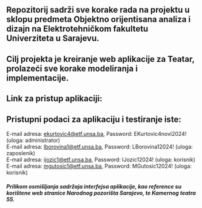## Repozitorij sadrži sve korake rada na projektu u sklopu predmeta Objektno orijentisana analiza i dizajn na Elektrotehničkom fakultetu Univerziteta u Sarajevu. 
## Cilj projekta je kreiranje web aplikacije za Teatar, prolazeći sve korake modeliranja i implementacije.
## Link za pristup aplikaciji:
## Pristupni podaci za aplikaciju i testiranje iste: </br>
E-mail adresa: ekurtovic4@etf.unsa.ba, Password: EKurtovic4novi2024! (uloga: administrator) </br>
E-mail adresa: lborovina1@etf.unsa.ba, Password: LBorovina12024! (uloga: zaposlenik) </br>
E-mail adresa: ijozic1@etf.unsa.ba, Password: IJozic12024! (uloga: korisnik) </br>
E-mail adresa: mgutosic1@etf.unsa.ba, Password: MGutosic12024! (uloga: korisnik) </br>
##### Prilikom osmišljanja sadržaja interfejsa aplikacije, kao reference su korištene web stranice Narodnog pozorišta Sarajevo, te Kamernog teatra 55.
